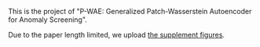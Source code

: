
This is the project of "P-WAE: Generalized Patch-Wasserstein Autoencoder for Anomaly Screening".

Due to the paper length limited, we upload [the supplement figures](https://github.com/YurongChen1998/yurong-lib/blob/main/pytorch/P-WAE/Supplement%20figures.pdf).
